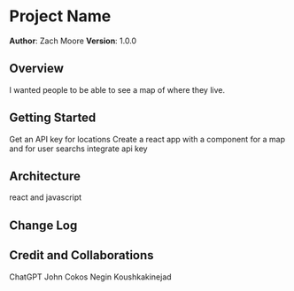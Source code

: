 # Project Name

**Author**: Zach Moore
**Version**: 1.0.0 

## Overview
<!-- Provide a high level overview of what this application is and why you are building it, beyond the fact that it's an assignment for this class. (i.e. What's your problem domain?) -->
I wanted people to be able to see a map of where they live.

## Getting Started
<!-- What are the steps that a user must take in order to build this app on their own machine and get it running? -->
Get an API key for locations
Create a react app with a component for a map and for user searchs
integrate api key 

## Architecture
<!-- Provide a detailed description of the application design. What technologies (languages, libraries, etc) you're using, and any other relevant design information. -->
react and javascript

## Change Log
<!-- Use this area to document the iterative changes made to your application as each feature is successfully implemented. Use time stamps. Here's an example:

01-01-2001 4:59pm - Application now has a fully-functional express server, with a GET route for the location resource. -->

## Credit and Collaborations
ChatGPT
John Cokos
Negin Koushkakinejad